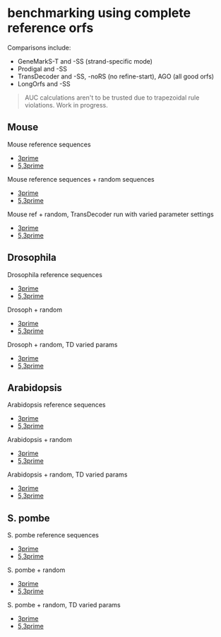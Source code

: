 # benchmarking using complete reference orfs

Comparisons include:
*  GeneMarkS-T and -SS (strand-specific mode)
*  Prodigal and -SS 
*  TransDecoder and -SS, -noRS (no refine-start), AGO (all good orfs)
*  LongOrfs and -SS


>AUC calculations aren't to be trusted due to trapezoidal rule violations. Work in progress.

## Mouse

Mouse reference sequences

*  [3prime](m_musculus/analysis_dir/accuracy_summary.pdf)
*  [5,3prime](m_musculus/analysis_dir/accuracy_summary.strict.pdf)

Mouse reference sequences + random sequences


*  [3prime](m_musculus/analysis_dir_wRand/accuracy_summary.strict.pdf)
*  [5,3prime](m_musculus/analysis_dir_wRand/accuracy_summary.pdf)


Mouse ref + random, TransDecoder run with varied parameter settings

*  [3prime](m_musculus/analysis_dir_wRand_TDvar/accuracy_summary.pdf)
*  [5,3prime](m_musculus/analysis_dir_wRand_TDvar/accuracy_summary.strict.pdf)

## Drosophila

Drosophila reference sequences

*  [3prime](d_melanogaster/analysis_dir/accuracy_summary.strict.pdf)
*  [5,3prime](d_melanogaster/analysis_dir/accuracy_summary.pdf)

Drosoph + random

*  [3prime](d_melanogaster/analysis_dir_wRand/accuracy_summary.strict.pdf)
*  [5,3prime](d_melanogaster/analysis_dir_wRand/accuracy_summary.pdf)

Drosoph + random, TD varied params

*  [3prime](d_melanogaster/analysis_dir_wRand_TDvar/accuracy_summary.strict.pdf)
*  [5,3prime](d_melanogaster/analysis_dir_wRand_TDvar/accuracy_summary.pdf)


## Arabidopsis


Arabidopsis reference sequences

*  [3prime](a_thaliana/analysis_dir/accuracy_summary.strict.pdf)
*  [5,3prime](a_thaliana/analysis_dir/accuracy_summary.pdf)

Arabidopsis + random

*  [3prime](a_thaliana/analysis_dir_wRand/accuracy_summary.strict.pdf)
*  [5,3prime](a_thaliana/analysis_dir_wRand/accuracy_summary.pdf)

Arabidopsis + random, TD varied params

*  [3prime](a_thaliana/analysis_dir_wRand_TDvar/accuracy_summary.strict.pdf)
*  [5,3prime](a_thaliana/analysis_dir_wRand_TDvar/accuracy_summary.pdf)


## S. pombe

S. pombe reference sequences

*  [3prime](s_pombe/analysis_dir/accuracy_summary.strict.pdf)
*  [5,3prime](s_pombe/analysis_dir/accuracy_summary.pdf)

S. pombe + random

*  [3prime](s_pombe/analysis_dir_wRand/accuracy_summary.strict.pdf)
*  [5,3prime](s_pombe/analysis_dir_wRand/accuracy_summary.pdf)

S. pombe + random, TD varied params

*  [3prime](s_pombe/analysis_dir_wRand_TDvar/accuracy_summary.strict.pdf)
*  [5,3prime](s_pombe/analysis_dir_wRand_TDvar/accuracy_summary.pdf)

